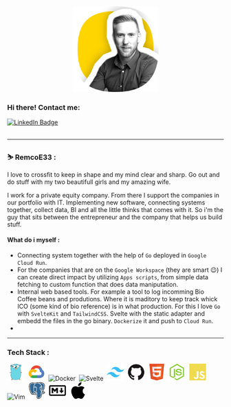 <p align="center">
    <img width="200" src="./RemcoE33.png" alt="RemcoE33">
</p>


### Hi there! Contact me:

<div id="badges">
  <a href="https://www.linkedin.com/in/remco-edelenbos/">
    <img src="https://img.shields.io/badge/LinkedIn-blue?style=for-the-badge&logo=linkedin&logoColor=white" alt="LinkedIn Badge"/>
  </a>
</div>

<div align="center">
  <img scr="https://d3iux33l8x59j6.cloudfront.net/imagenes/noticias/google-cloud-banner.jpg">
</div>

---

### :skier: RemcoE33 :

I love to crossfit to keep in shape and my mind clear and sharp. Go out and do stuff with my two beautifull girls and my amazing wife.

I work for a private equity company. From there I support the companies in our portfolio with IT. Implementing new software, connecting systems together, collect data, BI and all the little thinks that comes with it. So i'm the guy that sits between the entrepreneur and the company that helps us build stuff.

#### What do i myself :

 - Connecting system together with the help of `Go` deployed in `Google Cloud Run`. 
 - For the companies that are on the `Google Workspace` (they are smart :wink:) I can create direct impact by utilizing `Apps scripts`, from simple data fetching to custom function that does data maniputation.
 - Internal web based tools. For example a tool to log incomming Bio Coffee beans and produtions. Where it is maditory to keep track whick ICO (some kind of bio reference) is in what production. For this I love `Go` with `SvelteKit` and `TailwindCSS`. Svelte with the static adapter and embedd the files in the go binary. `Dockerize` it and push to `Cloud Run`.
 - 

---

### Tech Stack :

<div>
<img src="https://raw.githubusercontent.com/devicons/devicon/master/icons/go/go-original.svg" title="Go" alt="Go" width="40" height="40"/>&nbsp;
  <img src="https://raw.githubusercontent.com/devicons/devicon/master/icons/googlecloud/googlecloud-original.svg"  title="Google Cloud" alt="Google    Cloud" width="40" height="40"/>&nbsp;
  <img scr="https://raw.githubusercontent.com/devicons/devicon/master/icons/docker/docker-original.svg"  title="Docker" alt="Docker" width="40" height="40"/>&nbsp;
  <img scr="https://raw.githubusercontent.com/devicons/devicon/master/icons/svelte/svelte-original.svg"  title="Svelte" alt="Svelte" width="40" height="40"/>&nbsp;
  <img src="https://raw.githubusercontent.com/devicons/devicon/master/icons/tailwindcss/tailwindcss-plain.svg" title="TailwindCSS" alt="TailwindCSS" width="40" height="40"/>&nbsp;
  <img src="https://raw.githubusercontent.com/devicons/devicon/master/icons/github/github-original.svg"  title="Github" alt="Github" width="40" height="40"/>&nbsp;
  <img src="https://raw.githubusercontent.com/devicons/devicon/master/icons/html5/html5-original.svg" title="Html5" alt="Html5" width="40" height="40"/>&nbsp;
  <img src="https://raw.githubusercontent.com/devicons/devicon/master/icons/nodejs/nodejs-original.svg" title="NodeJS" alt="NodeJS" width="40" height="40"/>&nbsp;
  <img src="https://raw.githubusercontent.com/devicons/devicon/master/icons/javascript/javascript-plain.svg" title="Javascript" alt="Javascript" width="40" height="40"/>&nbsp;
  <img scr="https://raw.githubusercontent.com/devicons/devicon/master/icons/vim/vim-original.svg"  title="Vim" alt="Vim" width="40" height="40"/>&nbsp;
  <img src="https://raw.githubusercontent.com/devicons/devicon/master/icons/postgresql/postgresql-original.svg" title="Postgresql" alt="Postgresql" width="40" height="40"/>&nbsp;
  <img src="https://raw.githubusercontent.com/devicons/devicon/master/icons/markdown/markdown-original.svg" title="Markdown" alt="Markdown" width="40" height="40"/>&nbsp;
  <img src="https://raw.githubusercontent.com/devicons/devicon/master/icons/apple/apple-original.svg" title="MacOS" alt="MacOS" width="40" height="40"/>&nbsp;
</div>
